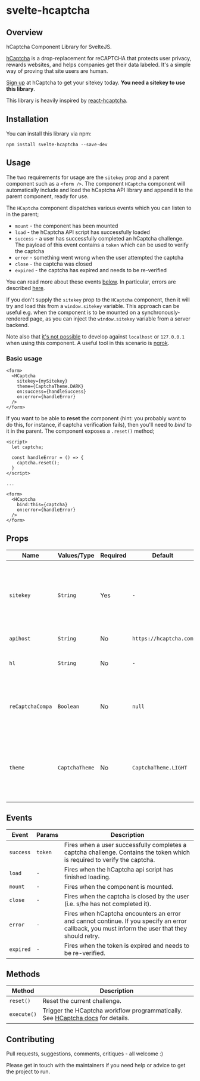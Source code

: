 # svelte-hcaptcha

## Overview

hCaptcha Component Library for SvelteJS.

[hCaptcha](https://www.hcaptcha.com/) is a drop-replacement for reCAPTCHA that protects user privacy, rewards websites, and helps companies get their data labeled. It's a
simple way of proving that site users are human.

[Sign up](https://www.hcaptcha.com/signup-interstitial) at hCaptcha to get your sitekey today. **You need a sitekey to use this library**.

This library is heavily inspired by [react-hcaptcha](https://github.com/hCaptcha/react-hcaptcha).

## Installation

You can install this library via npm:

`npm install svelte-hcaptcha --save-dev`

## Usage

The two requirements for usage are the `sitekey` prop and a parent component such as a `<form />`. The component `HCaptcha` component will automatically include and load the hCaptcha API library and append it to the parent component, ready for use.

The `HCaptcha` component dispatches various events which you can listen to in the parent;
 * `mount` - the component has been mounted
 * `load` - the hCaptcha API script has successfully loaded
 * `success` - a user has successfully completed an hCaptcha challenge. The payload of this event contains a `token` which can be used to verify the captcha
 * `error` - something went wrong when the user attempted the captcha
 * `close` - the captcha was closed
 * `expired` - the captcha has expired and needs to be re-verified

You can read more about these events [below](#events). In particular, errors are described [here](https://docs.hcaptcha.com/configuration/#error-codes).

If you don't supply the `sitekey` prop to the `HCaptcha` component, then it will try and load this from a `window.sitekey` variable. This approach can be useful e.g. when the component is to be mounted on a synchronously-rendered page, as you can inject the `window.sitekey` variable from a server backend.

Note also that [it's not possible](https://docs.hcaptcha.com/#local-development) to develop against `localhost` or `127.0.0.1` when using this component. A useful tool in this scenario is [ngrok](https://ngrok.com/).

### Basic usage

```svelte
<form>
  <HCaptcha 
    sitekey={mySitekey} 
    theme={CaptchaTheme.DARK}
    on:success={handleSuccess}
    on:error={handleError}
  />
</form>
```

If you want to be able to **reset** the component (hint: you probably want to do this, for instance, if captcha verification fails), then you'll need to *bind* to it in the parent. The component exposes a `.reset()` method;

```svelte
<script>
  let captcha;

  const handleError = () => {
    captcha.reset();
  }
</script>

...

<form>
  <HCaptcha 
    bind:this={captcha}
    on:error={handleError}
  />
</form>
```

## Props

| Name     | Values/Type | Required | Default | Description |
|----------|-------------|----------|---------|-------------|
|`sitekey` |`String`      |Yes      | `-`     |This is your sitekey, this allows you to load captcha. If you need a sitekey, please visit [hCaptcha](https://www.hcaptcha.com/), and sign up to get your sitekey.|
|`apihost` |`String`|No|`https://hcaptcha.com`|See enterprise docs.|
|`hl`|`String`|No|`-`|Forces a specific localization. See [here](https://docs.hcaptcha.com/languages/) for supported language codes.|
|`reCaptchaCompa`|`Boolean`|No|`null`|Disable drop-in replacement for reCAPTCHA with `false` to prevent hCaptcha from injecting into `window.grecaptcha`.|
|`theme`|`CaptchaTheme`|No|`CaptchaTheme.LIGHT`|hCaptcha supports a dark mode and a light mode. By default we render the light variant; set to `CaptchaTheme.DARK` to get the dark mode variant.|

## Events

|Event    | Params  | Description  |
|---------|---------|--------------|
|`success`|`token`|Fires when a user successfully completes a captcha challenge. Contains the token which is required to verify the captcha.|
|`load`|`-`|Fires when the hCaptcha api script has finished loading.|
|`mount`|`-`|Fires when the component is mounted.|
|`close`|`-`|Fires when the captcha is closed by the user (i.e. s/he has not completed it).|
|`error`|`-`|Fires when hCaptcha encounters an error and cannot continue. If you specify an error callback, you must inform the user that they should retry.|
|`expired`|`-`|Fires when the token is expired and needs to be re-verified.|

## Methods

|Method|Description|
|------|-----------|
|`reset()`|Reset the current challenge.|
|`execute()`|Trigger the HCaptcha workflow programmatically. See [HCaptcha docs](https://docs.hcaptcha.com/configuration/#hcaptchaexecutewidgetid) for details.|

## Contributing

Pull requests, suggestions, comments, critiques - all welcome :)

Please get in touch with the maintainers if you need help or advice to get the project to run.